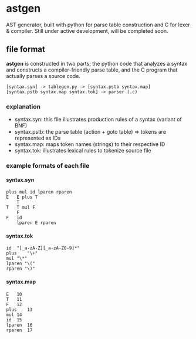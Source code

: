 # astgen
AST generator, built with python for parse table construction and C for lexer &amp; compiler.
Still under active development, will be completed soon.

## file format
**astgen** is constructed in two parts; the python code that analyzes a syntax and constructs a compiler-friendly parse table, and the C program that actually parses a source code.
```
[syntax.syn] -> tablegen.py -> [syntax.pstb syntax.map]
[syntax.pstb syntax.map syntax.tok] -> parser (.c)
```

### explanation
- syntax.syn: this file illustrates production rules of a syntax (variant of BNF)
- syntax.pstb: the parse table (action + goto table) => tokens are represented as IDs
- syntax.map: maps token names (strings) to their respective ID
- syntax.tok: illustrates lexical rules to tokenize source file

### example formats of each file

#### syntax.syn
```
plus mul id lparen rparen
E	E plus T
	T
T	T mul F
	F
F	id
	lparen E rparen
```

#### syntax.tok
```
id	"[_a-zA-Z][_a-zA-Z0-9]*"
plus	"\+"
mul	"\*"
lparen "\("
rparen "\)"
```

#### syntax.map
```
E	10
T	11
F	12
plus	13
mul	14
id	15
lparen	16
rparen	17
```
